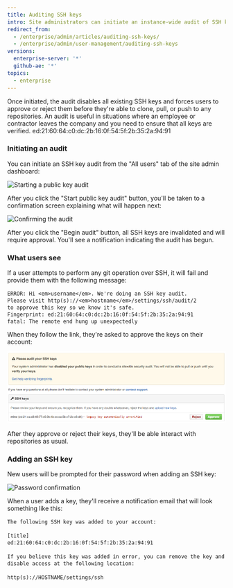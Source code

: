 ```yaml
---
title: Auditing SSH keys
intro: Site administrators can initiate an instance-wide audit of SSH keys.
redirect_from:
  - /enterprise/admin/articles/auditing-ssh-keys/
  - /enterprise/admin/user-management/auditing-ssh-keys
versions:
  enterprise-server: '*'
  github-ae: '*'
topics:
  - enterprise
---
```

Once initiated, the audit disables all existing SSH keys and forces users to approve or reject them before they're able to clone, pull, or push to any repositories. An audit is useful in situations where an employee or contractor leaves the company and you need to ensure that all keys are verified.
ed:21:60:64:c0:dc:2b:16:0f:54:5f:2b:35:2a:94:91
### Initiating an audit

You can initiate an SSH key audit from the "All users" tab of the site admin dashboard:

![Starting a public key audit](/assets/images/enterprise/security/Enterprise-Start-Key-Audit.png)

After you click the "Start public key audit" button, you'll be taken to a confirmation screen explaining what will happen next:

![Confirming the audit](/assets/images/enterprise/security/Enterprise-Begin-Audit.png)

After you click the "Begin audit" button, all SSH keys are invalidated and will require approval. You'll see a notification indicating the audit has begun.

### What users see

If a user attempts to perform any git operation over SSH, it will fail and provide them with the following message:

```shell
ERROR: Hi <em>username</em>. We're doing an SSH key audit.
Please visit http(s)://<em>hostname</em>/settings/ssh/audit/2
to approve this key so we know it's safe.
Fingerprint: ed:21:60:64:c0:dc:2b:16:0f:54:5f:2b:35:2a:94:91
fatal: The remote end hung up unexpectedly
```

When they follow the link, they're asked to approve the keys on their account:

![Auditing keys](/assets/images/enterprise/security/Enterprise-Audit-SSH-Keys.jpg)

After they approve or reject their keys, they'll be able interact with repositories as usual.

### Adding an SSH key

New users will be prompted for their password when adding an SSH key:

![Password confirmation](/assets/images/help/settings/sudo_mode_popup.png)

When a user adds a key, they'll receive a notification email that will look something like this:

    The following SSH key was added to your account:

    [title]
    ed:21:60:64:c0:dc:2b:16:0f:54:5f:2b:35:2a:94:91

    If you believe this key was added in error, you can remove the key and disable access at the following location:

    http(s)://HOSTNAME/settings/ssh
